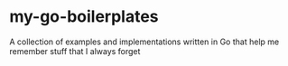 # my-go-boilerplates
A collection of examples and implementations written in Go that help me remember stuff that I always forget
